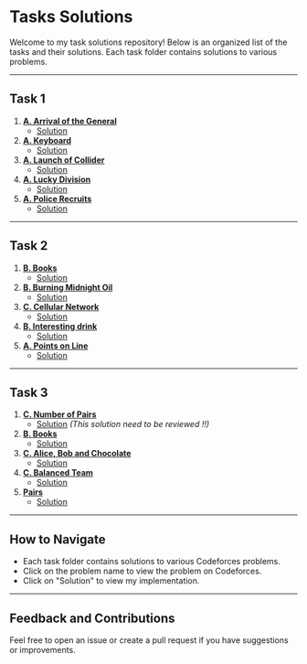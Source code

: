 # Tasks Solutions

Welcome to my task solutions repository! Below is an organized list of the tasks and their solutions. Each task folder contains solutions to various problems.

---

## Task 1
1. **[A. Arrival of the General](https://codeforces.com/problemset/problem/144/A)**
   - [Solution](https://github.com/MaHmoudHaBlaSs/IEEE-CS-25/blob/master/Rookies/Task1/ArrivalOfGeneral.java)
3. **[A. Keyboard](https://codeforces.com/problemset/problem/474/A)**
   - [Solution](https://github.com/MaHmoudHaBlaSs/IEEE-CS-25/blob/master/Rookies/Task1/Keyboard.java)
5. **[A. Launch of Collider](https://codeforces.com/problemset/problem/699/A)**
   - [Solution](https://github.com/MaHmoudHaBlaSs/IEEE-CS-25/blob/master/Rookies/Task1/LaunchOfCollider.java)
7. **[A. Lucky Division](https://codeforces.com/problemset/problem/122/A)**
   - [Solution](https://github.com/MaHmoudHaBlaSs/IEEE-CS-25/blob/master/Rookies/Task1/LuckyDivision.java)
9. **[A. Police Recruits](https://codeforces.com/problemset/problem/427/A)**
   - [Solution](https://github.com/MaHmoudHaBlaSs/IEEE-CS-25/blob/master/Rookies/Task1/PoliceRecruits.java)

---

## Task 2
1. **[B. Books](https://codeforces.com/problemset/problem/279/B)**
   - [Solution](https://github.com/MaHmoudHaBlaSs/IEEE-CS-25/blob/master/Rookies/Task_2/Books.java)
3. **[B. Burning Midnight Oil](https://codeforces.com/problemset/problem/165/B)**
   - [Solution](https://github.com/MaHmoudHaBlaSs/IEEE-CS-25/blob/master/Rookies/Task_2/BurningMidnightOil.java)
5. **[C. Cellular Network](https://codeforces.com/problemset/problem/702/C)**
   - [Solution](https://github.com/MaHmoudHaBlaSs/IEEE-CS-25/blob/master/Rookies/Task_2/CellularNetwork.java)
7. **[B. Interesting drink](https://codeforces.com/problemset/problem/706/B)**
   - [Solution](https://github.com/MaHmoudHaBlaSs/IEEE-CS-25/blob/master/Rookies/Task_2/InterestingDrink.java)
9. **[A. Points on Line](https://codeforces.com/problemset/problem/251/A)**
   - [Solution](https://github.com/MaHmoudHaBlaSs/IEEE-CS-25/blob/master/Rookies/Task_2/PointsOnLine.java)

---
## Task 3
1. **[C. Number of Pairs](https://codeforces.com/problemset/problem/1538/C)** 
   - [Solution](https://github.com/MaHmoudHaBlaSs/IEEE-CS-25/blob/master/Rookies/Task_3/NumberOfPairs.java)   *(This solution need to be reviewed !!)* 
2. **[B. Books](https://codeforces.com/problemset/problem/279/B)**
   - [Solution](https://github.com/MaHmoudHaBlaSs/IEEE-CS-25/blob/master/Rookies/Task_3/Books.java)
3. **[C. Alice, Bob and Chocolate](https://codeforces.com/problemset/problem/6/C)**
   - [Solution](https://github.com/MaHmoudHaBlaSs/IEEE-CS-25/blob/master/Rookies/Task_3/AliceBobAndChocolate.java)
4. **[C. Balanced Team](https://codeforces.com/problemset/problem/1133/C)**
   - [Solution](https://github.com/MaHmoudHaBlaSs/IEEE-CS-25/blob/master/Rookies/Task_3/BalancedTeam.java)
5. **[Pairs](https://www.hackerrank.com/challenges/pairs/problem)**
   - [Solution](https://github.com/MaHmoudHaBlaSs/IEEE-CS-25/blob/master/Rookies/Task_3/Pairs.java)
     
---

## How to Navigate

- Each task folder contains solutions to various Codeforces problems.
- Click on the problem name to view the problem on Codeforces.
- Click on "Solution" to view my implementation.

---

## Feedback and Contributions

Feel free to open an issue or create a pull request if you have suggestions or improvements.
